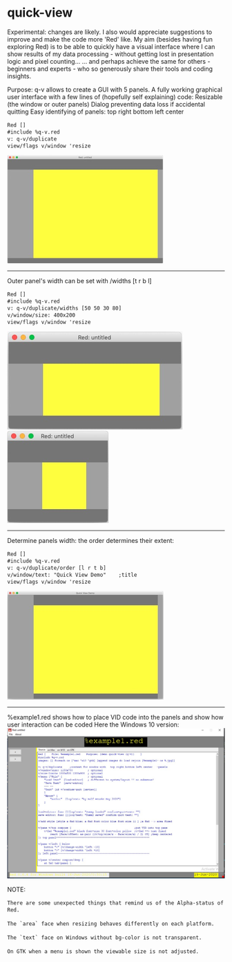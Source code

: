 # quick-view
 
Experimental: changes are likely.
I also would appreciate suggestions to improve and make the code more 'Red' like.
My aim (besides having fun exploring Red) is to be able to quickly have a visual
interface where I can show results of my data processing - without getting lost
in presentation logic and pixel counting...
... and perhaps achieve the same for others - beginners and experts - who so 
generously share their tools and coding insights.

Purpose:
q-v allows to create a GUI with 5 panels.
A fully working graphical user interface with a few lines of
(hopefully self explaining) code:
    Resizable (the window or outer panels)
    Dialog preventing data loss if accidental quitting
    Easy identifying of panels: top right bottom left center

```
Red []
#include %q-v.red
v: q-v/duplicate
view/flags v/window 'resize
```
![alt default view](.view-default.jpg)
- - - -

Outer panel's width can be set with /widths [t r b l]
```
Red []
#include %q-v.red
v: q-v/duplicate/widths [50 50 30 80]
v/window/size: 400x200
view/flags v/window 'resize
```
![alt default view](.view-widths.jpg) ![alt default view](.view-resized.jpg)
- - - -

Determine panels width: the order determines their extent:
```
Red []
#include %q-v.red
v: q-v/duplicate/order [l r t b]
v/window/text: "Quick View Demo"    ;title
view/flags v/window 'resize
```
![alt default view](.view-order.jpg) 
- - - -

%example1.red shows how to place VID code into the panels 
and show how user interaction can be coded
Here the Windows 10 version:
![alt default view](example1-w10.jpg) 


NOTE:
    
    There are some unexpected things that remind us of the Alpha-status of Red.

    The `area` face when resizing behaves differently on each platform.

    The `text` face on Windows without bg-color is not transparent.

    On GTK when a menu is shown the viewable size is not adjusted.
